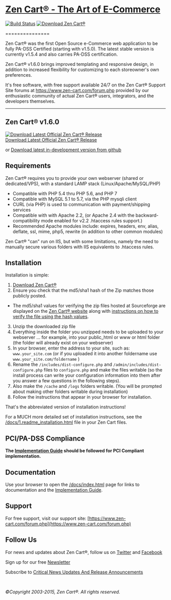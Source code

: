 # [Zen Cart&reg; - The Art of E-Commerce](https://www.zen-cart.com/) 
[![Build Status](https://travis-ci.org/zencart/zc-v1-series.svg)](https://travis-ci.org/zencart/zc-v1-series) 
[![Download Zen Cart&reg;](https://img.shields.io/sourceforge/dm/zencart.svg)](http://sourceforge.net/projects/zencart/files/latest/download)

===============

Zen Cart&reg; was the first Open Source e-Commerce web application to be fully PA-DSS Certified (starting with v1.5.0). The latest stable version is currently v1.5.4 and also carries PA-DSS certification.

Zen Cart&reg; v1.6.0 brings improved templating and responsive design, in addition to increased flexibility for customizing to each storeowner's own preferences.

It's free software, with free support available 24/7 on the Zen Cart&reg; Support Site forums at <https://www.zen-cart.com/forum.php> provided by our enthusiastic community of actual Zen Cart&reg; users, integrators, and the developers themselves.

--------------------


Zen Cart&reg; v1.6.0
--------------------

[![Download Latest Official Zen Cart&reg; Release](https://a.fsdn.com/con/app/sf-download-button)<br>Download Latest Official Zen Cart&reg; Release](http://sourceforge.net/projects/zencart/files/latest/download)

or
[Download latest in-development version from github](https://github.com/zencart/zc-v1-series/archive/v160.zip)

Requirements
------------
Zen Cart&reg; requires you to provide your own webserver (shared or dedicated/VPS), with a standard LAMP stack (Linux/Apache/MySQL/PHP)

- Compatible with PHP 5.4 thru PHP 5.6, and PHP 7
- Compatible with MySQL 5.1 to 5.7, via the PHP mysqli client
- CURL (via PHP) is used to communication with payment/shipping services
- Compatible with with Apache 2.2, (or Apache 2.4 with the backward-compatibility mode enabled for v2.2 .htaccess rules support.)
- Recommended Apache modules include: expires, headers, env, alias, deflate, ssl, mime, php5, rewrite (in addition to other common modules)

Zen Cart&reg; "can" run on IIS, but with some limitations, namely the need to manually secure various folders with IIS equivalents to .htaccess rules.


Installation
------------

Installation is simple:

1. [Download Zen Cart&reg;](http://sourceforge.net/projects/zencart/files)
2. Ensure you check that the md5/sha1 hash of the Zip matches those publicly posted.
  * The md5/sha1 values for verifying the zip files hosted at Sourceforge are displayed on the [Zen Cart&reg; website](https://www.zen-cart.com/) along with [instructions on how to verify the file using the hash values](https://www.zen-cart.com/content.php?305).
3. Unzip the downloaded zip file 
4. Everything inside the folder you unzipped needs to be uploaded to your webserver … for example, into your public_html or www or html folder (the folder will already exist on your webserver)
5. In your browser, enter the address to your site, such as: `www.your_site.com` (or if you uploaded it into another foldername use `www.your_site.com/foldername` )
6. Rename the `/includes/dist-configure.php` and `/admin/includes/dist-configure.php` files to `configure.php` and make the files writable (so the install process can write your configuration information into them after you answer a few questions in the following steps).
7. Also make the `/cache` and `/logs` folders writable. (You will be prompted about making other folders writable during installation)
8. Follow the instructions that appear in your browser for installation. 

That's the abbreviated version of installation instructions!

For a MUCH more detailed set of installation instructions, see the [/docs/1.readme_installation.html](https://www.zen-cart.com/docs/1.readme_installation.html) file in your Zen Cart files.

PCI/PA-DSS Compliance
---------------------
__The [Implementation Guide](https://www.zen-cart.com/docs/implementation-guide-v154.pdf) should be followed for PCI Compliant implementation.__

Documentation
-------------
Use your browser to open the [/docs/index.html](https://www.zen-cart.com/docs/index.html) page for links to documentation and the [Implementation Guide](https://www.zen-cart.com/docs/implementation-guide-v154.pdf).


Support
-------
For free support, visit our support site: [https://www.zen-cart.com/forum.php](https://www.zen-cart.com/forum.php)

Follow Us
---------
For news and updates about Zen Cart&reg;, follow us on [Twitter](http://twitter.com/zencart) and [Facebook](http://facebook.com/zencart)

Sign up for our free [Newsletter](http://eepurl.com/bafnNj)

Subscribe to [Critical News Updates And Release Announcements](https://www.zen-cart.com/subscription.php?do=addsubscription&f=2)


&nbsp;  
  
*&copy;Copyright 2003-2015, Zen Cart&reg;. All rights reserved.*

